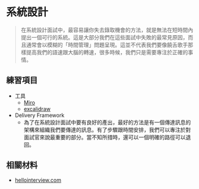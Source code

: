 # 系統設計

> 在系統設計面試中，最容易讓你失去錄取機會的方法，就是無法在短時間內提出一個可行的系統。這是大部分我們在這些面試中失敗的最常見原因，而且通常會以模糊的「時間管理」問題呈現。這並不代表我們要像饒舌歌手那樣提高我們的語速跟大腦的轉速，很多時候，我們只是需要專注於正確的事情。

## 練習項目

- 工具
  - [Miro](https://miro.com/)
  - [excalidraw](https://excalidraw.com/)
- Delivery Framework
  - 為了在系統設計面試中要有良好的產出，最好的方法是有一個傳達訊息的架構來組織我們要傳達的訊息。有了步驟跟時間安排，我們可以專注於對面試官來說最重要的部分。當不知所措時，還可以一個明確的路徑可以退回。

## 相關材料

- [hellointerview.com](https://www.hellointerview.com/learn/system-design/in-a-hurry/introduction)
